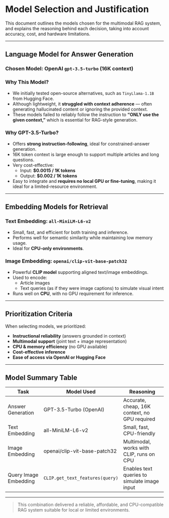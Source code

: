 # Model Selection and Justification

This document outlines the models chosen for the multimodal RAG system, and explains the reasoning behind each decision, taking into account accuracy, cost, and hardware limitations.

---

## Language Model for Answer Generation

### Chosen Model: OpenAI `gpt-3.5-turbo` (16K context)

### Why This Model?

- We initially tested open-source alternatives, such as `TinyLlama-1.1B` from Hugging Face.
- Although lightweight, it **struggled with context adherence** — often generating hallucinated content or ignoring the provided context.
- These models failed to reliably follow the instruction to **“ONLY use the given context,”** which is essential for RAG-style generation.

### Why GPT-3.5-Turbo?

- Offers **strong instruction-following**, ideal for constrained-answer generation.
- 16K token context is large enough to support multiple articles and long questions.
- Very cost-effective:
  - Input: **$0.0015 / 1K tokens**
  - Output: **$0.002 / 1K tokens**
- Easy to integrate and **requires no local GPU or fine-tuning**, making it ideal for a limited-resource environment.

---

## Embedding Models for Retrieval

### Text Embedding: `all-MiniLM-L6-v2`

- Small, fast, and efficient for both training and inference.
- Performs well for semantic similarity while maintaining low memory usage.
- Ideal for **CPU-only environments**.

### Image Embedding: `openai/clip-vit-base-patch32`

- Powerful **CLIP model** supporting aligned text/image embeddings.
- Used to encode:
  - Article images
  - Text queries (as if they were image captions) to simulate visual intent
- Runs well on **CPU**, with no GPU requirement for inference.

---

## Prioritization Criteria

When selecting models, we prioritized:

- **Instructional reliability** (answers grounded in context)
- **Multimodal support** (joint text + image representation)
- **CPU & memory efficiency** (no GPU available)
- **Cost-effective inference**
- **Ease of access via OpenAI or Hugging Face**

---

## Model Summary Table

| Task                  | Model Used                      | Reasoning                                     |
| --------------------- | ------------------------------- | --------------------------------------------- |
| Answer Generation     | GPT-3.5-Turbo (OpenAI)          | Accurate, cheap, 16K context, no GPU required |
| Text Embedding        | all-MiniLM-L6-v2                | Small, fast, CPU-friendly                     |
| Image Embedding       | openai/clip-vit-base-patch32    | Multimodal, works with CLIP, runs on CPU      |
| Query Image Embedding | `CLIP.get_text_features(query)` | Enables text queries to simulate image input  |

---

> This combination delivered a reliable, affordable, and CPU-compatible RAG system suitable for local or limited environments.
